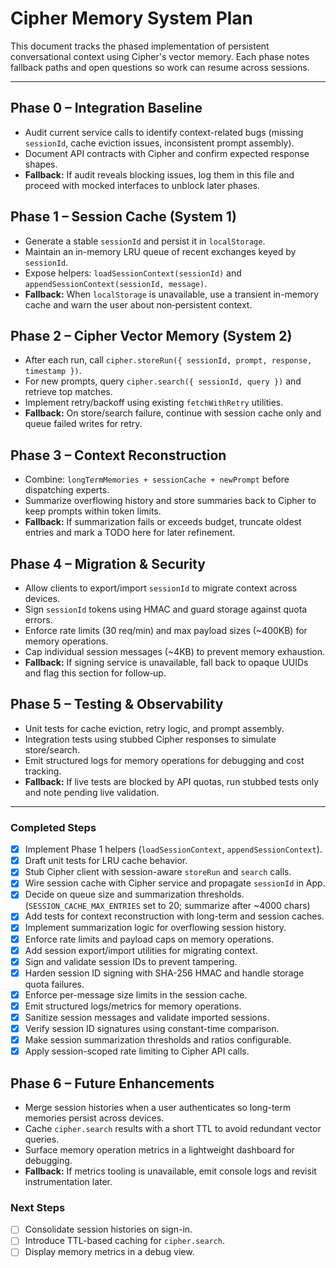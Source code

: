 # Cipher Memory System Plan

This document tracks the phased implementation of persistent conversational context using Cipher's vector memory. Each phase notes fallback paths and open questions so work can resume across sessions.

---

## Phase 0 – Integration Baseline
- Audit current service calls to identify context-related bugs (missing `sessionId`, cache eviction issues, inconsistent prompt assembly).
- Document API contracts with Cipher and confirm expected response shapes.
- **Fallback:** If audit reveals blocking issues, log them in this file and proceed with mocked interfaces to unblock later phases.

## Phase 1 – Session Cache (System 1)
- Generate a stable `sessionId` and persist it in `localStorage`.
- Maintain an in-memory LRU queue of recent exchanges keyed by `sessionId`.
- Expose helpers: `loadSessionContext(sessionId)` and `appendSessionContext(sessionId, message)`.
- **Fallback:** When `localStorage` is unavailable, use a transient in-memory cache and warn the user about non‑persistent context.

## Phase 2 – Cipher Vector Memory (System 2)
- After each run, call `cipher.storeRun({ sessionId, prompt, response, timestamp })`.
- For new prompts, query `cipher.search({ sessionId, query })` and retrieve top matches.
- Implement retry/backoff using existing `fetchWithRetry` utilities.
- **Fallback:** On store/search failure, continue with session cache only and queue failed writes for retry.

## Phase 3 – Context Reconstruction
- Combine: `longTermMemories + sessionCache + newPrompt` before dispatching experts.
- Summarize overflowing history and store summaries back to Cipher to keep prompts within token limits.
- **Fallback:** If summarization fails or exceeds budget, truncate oldest entries and mark a TODO here for later refinement.

## Phase 4 – Migration & Security
- Allow clients to export/import `sessionId` to migrate context across devices.
- Sign `sessionId` tokens using HMAC and guard storage against quota errors.
- Enforce rate limits (30 req/min) and max payload sizes (~400KB) for memory operations.
- Cap individual session messages (~4KB) to prevent memory exhaustion.
- **Fallback:** If signing service is unavailable, fall back to opaque UUIDs and flag this section for follow‑up.

## Phase 5 – Testing & Observability
- Unit tests for cache eviction, retry logic, and prompt assembly.
- Integration tests using stubbed Cipher responses to simulate store/search.
- Emit structured logs for memory operations for debugging and cost tracking.
- **Fallback:** If live tests are blocked by API quotas, run stubbed tests only and note pending live validation.

---

### Completed Steps
- [x] Implement Phase 1 helpers (`loadSessionContext`, `appendSessionContext`).
- [x] Draft unit tests for LRU cache behavior.
- [x] Stub Cipher client with session-aware `storeRun` and `search` calls.
- [x] Wire session cache with Cipher service and propagate `sessionId` in App.
- [x] Decide on queue size and summarization thresholds. (`SESSION_CACHE_MAX_ENTRIES` set to 20; summarize after ~4000 chars)
- [x] Add tests for context reconstruction with long-term and session caches.
- [x] Implement summarization logic for overflowing session history.
- [x] Enforce rate limits and payload caps on memory operations.
- [x] Add session export/import utilities for migrating context.
- [x] Sign and validate session IDs to prevent tampering.
- [x] Harden session ID signing with SHA-256 HMAC and handle storage quota failures.
- [x] Enforce per-message size limits in the session cache.
- [x] Emit structured logs/metrics for memory operations.
- [x] Sanitize session messages and validate imported sessions.
- [x] Verify session ID signatures using constant-time comparison.
- [x] Make session summarization thresholds and ratios configurable.
- [x] Apply session-scoped rate limiting to Cipher API calls.

## Phase 6 – Future Enhancements
- Merge session histories when a user authenticates so long-term memories persist across devices.
- Cache `cipher.search` results with a short TTL to avoid redundant vector queries.
- Surface memory operation metrics in a lightweight dashboard for debugging.
- **Fallback:** If metrics tooling is unavailable, emit console logs and revisit instrumentation later.

### Next Steps
- [ ] Consolidate session histories on sign-in.
- [ ] Introduce TTL-based caching for `cipher.search`.
- [ ] Display memory metrics in a debug view.
